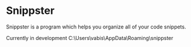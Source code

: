 # Snippster
Snippster is a program which helps you organize all of your code snippets. 

Currently in development
C:\Users\vabis\AppData\Roaming\snippster